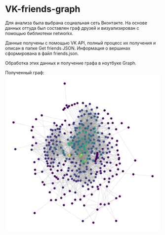 # VK-friends-graph

Для анализа была выбрана социальная сеть Вконтакте. На основе данных оттуда был составлен граф друзей и визуализирован с помощью библиотеки networkx.

Данные получены с помощью VK API, полный процесс их получения и описан в папке Get friends JSON. Информация о вершинах сформирована в файл friends.json.

Обработка этих данных и получение графа в ноутбуке Graph.

Полученный граф:
![alt text](VkGraph.png)
